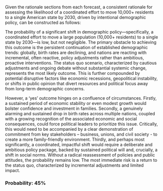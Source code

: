 Given the rationale sections from each forecast, a consistent rationale for assessing the likelihood of a coordinated effort to move 10,000+ residents to a single American state by 2030, driven by intentional demographic policy, can be constructed as follows:

The probability of a significant shift in demographic policy—specifically, a coordinated effort to move a large population (10,000+ residents) to a single state by 2030—is low, but not negligible. The primary obstacle to achieving this outcome is the persistent continuation of established demographic trends: globally, birth rates are declining, and nations are reacting with incremental, often reactive, policy adjustments rather than ambitious, proactive interventions. The status quo scenario, characterized by cautious adjustments and ongoing debate without substantial systemic change, represents the most likely outcome. This is further compounded by potential disruptive factors like economic recessions, geopolitical instability, or shifts in public opinion that divert resources and political focus away from long-term demographic concerns. 

However, a ‘yes’ outcome hinges on a confluence of circumstances. Firstly, a sustained period of economic stability or even modest growth would bolster confidence and investment in families. Secondly, a genuinely alarming and sustained drop in birth rates across multiple nations, coupled with a growing recognition of the associated economic and social consequences, could force political leaders to prioritize this issue. Critically, this would need to be accompanied by a clear demonstration of commitment from key stakeholders – business, unions, and civil society - to create a more family-friendly environment. Thirdly, and perhaps most significantly, a coordinated, impactful shift would require a deliberate and ambitious policy package, backed by sustained political will and, crucially, a shift in social norms. Without a radical reassessment of policies and public attitudes, the probability remains low. The most immediate risk is a return to the status quo, characterized by incremental adjustments and limited impact. 

### Probability: 45%